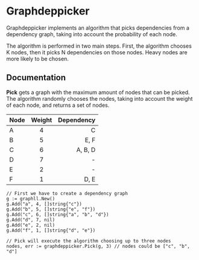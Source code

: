 # Graphdeppicker
Graphdeppicker implements an algorithm that picks dependencies from a dependency graph, 
taking into account the probability of each node.

The algorithm is performed in two main steps. 
First, the algorithm chooses K nodes, then it picks N dependencies on those nodes.
Heavy nodes are more likely to be chosen.

## Documentation

**Pick** gets a graph with the maximum amount of nodes that can be picked. 
The algorithm randomly chooses the nodes, taking into account the weight of each node, and returns a set of nodes.

| Node | Weight | Dependency |
| ------------- |:-----------------:| -------------:|
| A | 4 | C |
| B | 5 | E, F |
| C | 6 | A, B, D |
| D | 7 | - |
| E | 2 | - |
| F | 1 | D, E |


```golang
// First we have to create a dependency graph
g := graphll.New()
g.Add("a", 4, []string{"c"})
g.Add("b", 5, []string{"e", "f"})
g.Add("c", 6, []string{"a", "b", "d"})
g.Add("d", 7, nil)
g.Add("e", 2, nil)
g.Add("f", 1, []string{"d", "e"})

// Pick will execute the algorithm choosing up to three nodes
nodes, err := graphdeppicker.Pick(g, 3) // nodes could be ["c", "b", "d"]
```